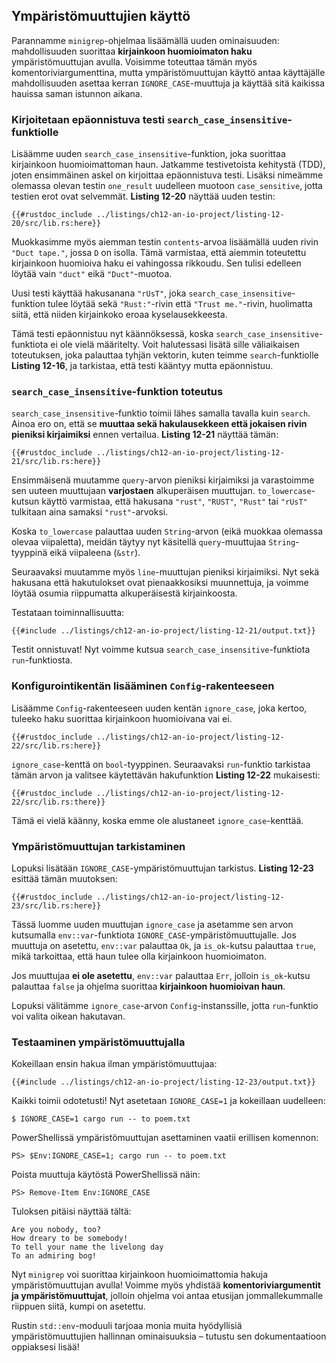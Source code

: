 ## Ympäristömuuttujien käyttö

Parannamme `minigrep`-ohjelmaa lisäämällä uuden ominaisuuden: mahdollisuuden
suorittaa **kirjainkoon huomioimaton haku** ympäristömuuttujan avulla.
Voisimme toteuttaa tämän myös komentoriviargumenttina, mutta ympäristömuuttujan
käyttö antaa käyttäjälle mahdollisuuden asettaa kerran `IGNORE_CASE`-muuttuja
ja käyttää sitä kaikissa hauissa saman istunnon aikana.

### Kirjoitetaan epäonnistuva testi `search_case_insensitive`-funktiolle

Lisäämme uuden `search_case_insensitive`-funktion, joka suorittaa
kirjainkoon huomioimattoman haun. Jatkamme testivetoista kehitystä (TDD),
joten ensimmäinen askel on kirjoittaa epäonnistuva testi. Lisäksi nimeämme
olemassa olevan testin `one_result` uudelleen muotoon `case_sensitive`,
jotta testien erot ovat selvemmät. **Listing 12-20** näyttää uuden testin:

```rust,ignore,does_not_compile
{{#rustdoc_include ../listings/ch12-an-io-project/listing-12-20/src/lib.rs:here}}
```

Muokkasimme myös aiemman testin `contents`-arvoa lisäämällä uuden rivin
`"Duct tape."`, jossa `D` on isolla. Tämä varmistaa, että aiemmin toteutettu
kirjainkoon huomioiva haku ei vahingossa rikkoudu. Sen tulisi edelleen löytää
vain `"duct"` eikä `"Duct"`-muotoa.

Uusi testi käyttää hakusanana `"rUsT"`, joka `search_case_insensitive`-funktion
tulee löytää sekä `"Rust:"`-rivin että `"Trust me."`-rivin, huolimatta siitä,
että niiden kirjainkoko eroaa kyselausekkeesta.

Tämä testi epäonnistuu nyt käännöksessä, koska `search_case_insensitive`-funktiota
ei ole vielä määritelty. Voit halutessasi lisätä sille väliaikaisen toteutuksen,
joka palauttaa tyhjän vektorin, kuten teimme `search`-funktiolle **Listing 12-16**,
ja tarkistaa, että testi kääntyy mutta epäonnistuu.

### `search_case_insensitive`-funktion toteutus

`search_case_insensitive`-funktio toimii lähes samalla tavalla kuin `search`.
Ainoa ero on, että se **muuttaa sekä hakulausekkeen että jokaisen rivin
pieniksi kirjaimiksi** ennen vertailua. **Listing 12-21** näyttää tämän:

```rust,noplayground
{{#rustdoc_include ../listings/ch12-an-io-project/listing-12-21/src/lib.rs:here}}
```

Ensimmäisenä muutamme `query`-arvon pieniksi kirjaimiksi ja varastoimme sen
uuteen muuttujaan **varjostaen** alkuperäisen muuttujan. `to_lowercase`-kutsun
käyttö varmistaa, että hakusana `"rust"`, `"RUST"`, `"Rust"` tai `"rUsT"`
tulkitaan aina samaksi `"rust"`-arvoksi.

Koska `to_lowercase` palauttaa uuden `String`-arvon (eikä muokkaa olemassa olevaa
viipaletta), meidän täytyy nyt käsitellä `query`-muuttujaa `String`-tyyppinä
eikä viipaleena (`&str`).

Seuraavaksi muutamme myös `line`-muuttujan pieniksi kirjaimiksi. Nyt sekä
hakusana että hakutulokset ovat pienaakkosiksi muunnettuja, ja voimme löytää
osumia riippumatta alkuperäisestä kirjainkoosta.

Testataan toiminnallisuutta:

```console
{{#include ../listings/ch12-an-io-project/listing-12-21/output.txt}}
```

Testit onnistuvat! Nyt voimme kutsua `search_case_insensitive`-funktiota
`run`-funktiosta.

### Konfigurointikentän lisääminen `Config`-rakenteeseen

Lisäämme `Config`-rakenteeseen uuden kentän `ignore_case`, joka kertoo,
tuleeko haku suorittaa kirjainkoon huomioivana vai ei.

```rust,ignore,does_not_compile
{{#rustdoc_include ../listings/ch12-an-io-project/listing-12-22/src/lib.rs:here}}
```

`ignore_case`-kenttä on `bool`-tyyppinen. Seuraavaksi `run`-funktio tarkistaa
tämän arvon ja valitsee käytettävän hakufunktion **Listing 12-22** mukaisesti:

```rust,ignore,does_not_compile
{{#rustdoc_include ../listings/ch12-an-io-project/listing-12-22/src/lib.rs:there}}
```

Tämä ei vielä käänny, koska emme ole alustaneet `ignore_case`-kenttää.

### Ympäristömuuttujan tarkistaminen

Lopuksi lisätään `IGNORE_CASE`-ympäristömuuttujan tarkistus. **Listing 12-23**
esittää tämän muutoksen:

```rust,noplayground
{{#rustdoc_include ../listings/ch12-an-io-project/listing-12-23/src/lib.rs:here}}
```

Tässä luomme uuden muuttujan `ignore_case` ja asetamme sen arvon kutsumalla
`env::var`-funktiota `IGNORE_CASE`-ympäristömuuttujalle. Jos muuttuja on
asetettu, `env::var` palauttaa `Ok`, ja `is_ok`-kutsu palauttaa `true`,
mikä tarkoittaa, että haun tulee olla kirjainkoon huomioimaton.

Jos muuttujaa **ei ole asetettu**, `env::var` palauttaa `Err`, jolloin
`is_ok`-kutsu palauttaa `false` ja ohjelma suorittaa **kirjainkoon huomioivan haun**.

Lopuksi välitämme `ignore_case`-arvon `Config`-instanssille, jotta `run`-funktio
voi valita oikean hakutavan.

### Testaaminen ympäristömuuttujalla

Kokeillaan ensin hakua ilman ympäristömuuttujaa:

```console
{{#include ../listings/ch12-an-io-project/listing-12-23/output.txt}}
```

Kaikki toimii odotetusti! Nyt asetetaan `IGNORE_CASE=1` ja kokeillaan uudelleen:

```console
$ IGNORE_CASE=1 cargo run -- to poem.txt
```

PowerShellissä ympäristömuuttujan asettaminen vaatii erillisen komennon:

```console
PS> $Env:IGNORE_CASE=1; cargo run -- to poem.txt
```

Poista muuttuja käytöstä PowerShellissä näin:

```console
PS> Remove-Item Env:IGNORE_CASE
```

Tuloksen pitäisi näyttää tältä:

```console
Are you nobody, too?
How dreary to be somebody!
To tell your name the livelong day
To an admiring bog!
```

Nyt `minigrep` voi suorittaa kirjainkoon huomioimattomia hakuja ympäristömuuttujan avulla!
Voimme myös yhdistää **komentoriviargumentit ja ympäristömuuttujat**, jolloin ohjelma
voi antaa etusijan jommallekummalle riippuen siitä, kumpi on asetettu.

Rustin `std::env`-moduuli tarjoaa monia muita hyödyllisiä ympäristömuuttujien hallinnan
ominaisuuksia – tutustu sen dokumentaatioon oppiaksesi lisää!
